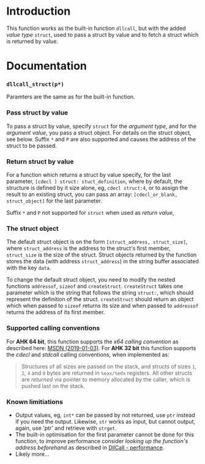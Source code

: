 ﻿# Introduction
	
This function works as the built-in function `dllcall`, but with the added _value type_ `struct`, used to pass a struct by value and to fetch a struct which is returned by value.
	
# Documentation

### `dllcall_struct(p*)`

Paramters are the same as for the built-in function.

### Pass struct by value

To pass a struct by value, specify `struct` for the _argument type_, and for the _argument value_, you pass a struct object. For details on the struct object, see below. Suffix `*` and `P` are also supported and causes the address of the struct to be passed.

### Return struct by value
	
For a function which returns a struct by value specify, for the last parameter, `[cdecl ] struct: stuct_definition`, where by default, the structure is defined by it size alone, eg,  `cdecl struct:4`,
or to assign the result to an existing struct, you can pass an array: `[cdecl_or_blank, struct_object]` for the last parameter.

Suffix `*` and `P`  not supported for `struct` when used as _return value_, 

### The struct object

The default struct object is on the form `[struct_address, struct_size]`, where `struct_address` is the address to the struct's first member, `struct_size` is the size of the struct.
Struct objects returned by the function stores the data (with address `struct_address`) in the string buffer associated with the key `data`.

To change the default struct object, you need to modify the nested functions `addressof`, `sizeof` and `createStruct`.  `createStruct` takes one parameter which is the string that follows the string `struct:`, which should represent the definition of the struct. `createStruct` should return an object which when passed to `sizeof` returns its size and when passed to `addressof` returns the address of its first member.

### Supported calling conventions

For __AHK 64 bit__, this function supports the _x64 calling convention_ as described here: [MSDN (2019-01-03)](https://docs.microsoft.com/en-us/cpp/build/x64-calling-convention?view=vs-2017). For __AHK 32 bit__ this function supports the _cdecl_ and _stdcall_ calling conventions, when implemented as:

 > Structures of all sizes are passed on the stack, and structs of sizes `1`, `2`, `4` and `8` bytes are returned in `%eax/%edx` registers. All other structs are _returned_ via pointer to memory allocated by the caller, which is pushed last on the stack.

### Known limitiations

* Output values, eg, `int*` can be passed by not returned, use `ptr` instead if you need the output. 
Likewise, `str` works as input, but cannot output, again, use 'ptr' and retrieve with `strget`.
* The built-in optimisation for the first parameter cannot be done for this function, to improve performance consider _looking up the function's address beforehand_ as described in [DllCall - performance](https://lexikos.github.io/v2/docs/commands/DllCall.htm#load).
* Likely more...
